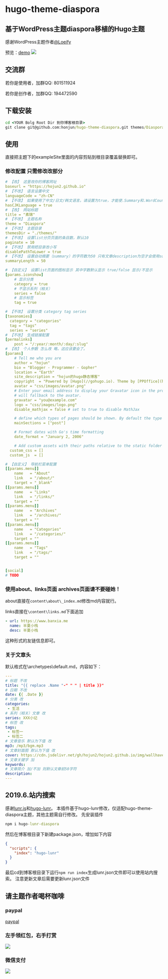 # hugo-theme-diaspora
## 基于WordPress主题diaspora移植的Hugo主题
感谢WordPress主题作者[@Loeify](https://github.com/LoeiFy/Diaspora)

预览：[demo](https://diaspora.hojun.cn/)
![](https://cdn.jsdelivr.net/gh/hojun2/hojun2.github.io/img/diaspora.jpg)

## 交流群
若你是使用者，加群QQ: 801511924

若你是创作者，加群QQ: 194472590

## 下载安装
```cmd
cd <YOUR Bolg Root Dir 到你博客根目录>
git clone git@github.com:honjun/hugo-theme-diaspora.git themes/Diaspora
```

## 使用

直接把主题下的exampleSite里面的内容剪贴到根目录覆盖替换即可。

### 修改配置 只需修改改部分
```yml
# 【改】 这里改你的博客网址
baseurl = "https://hojun2.github.io"
# 【不改】 语言设置中文 
languageCode = "zh-CN"
# 【不改】 如果使用了中文/日文/韩文语言。请设置为true，才能使.Summary和.WordCount正确执行
hasCJKLanguage = true
# 【改】 网站标题
title = "素锦"
# 【不改】 主题名称
theme = "Diaspora"
# 【不改】 主题目录
themesDir = "./themes/"
# 【不改】 设置list分页页面的条目数，默认10
paginate = 10
# 【不改】 禁用把目录改小写
disablePathToLower = true
# 【不改】 设置自动摘要（summary）的字符数为50 只有文章description为空才会使用summary自动获取文章前50字符为摘要。
summaryLength = 50

# 【自定义】 设置list页面的图标显示 其中字数默认显示 true/false 显示/不显示
[params.iconshow]
    # 显示分类
    category = true
    # 不显示系列（相关）
    series = false
    # 显示标签
    tag = true

# 【不改】 设置分类 category tag series
[taxonomies]
  category = "categories"
  tag = "tags"
  series = "series"
# 【不改】 生成链接配置
[permalinks]
    post = "/:year/:month/:day/:slug"
# 【改】 个人参数 怎么改 略，这应该要会了。
[params]
    # Tell me who you are
    author = "hojun"
    bio = "Blogger - Programmer - Gopher"
    location = "Earth"
    site_description = "hojun的hugo静态博客"
    copyright  = "Powered by [Hugo](//gohugo.io). Theme by [PPOffice](http://github.com/ppoffice)."
    avatar = "css/images/avatar.png"
    # Enter your email address to display your Gravatar icon in the profile. If not set the theme
    # will fallback to the avatar.
    gravatar = "you@example.com"
    logo = "css/images/logo.png"
    disable_mathjax = false # set to true to disable MathJax

    # define which types of pages should be shown. By default the type with the most regular pages
    mainSections = ["post"]

    # Format dates with Go's time formatting
    date_format = "January 2, 2006"

    # Add custom assets with their paths relative to the static folder
  custom_css = []
  custom_js  = []

# 【自定义】 导航栏菜单配置
[[params.menu]]
    name   = "About"
    link   = "/about/"
    target = "_blank"
[[params.menu]]
    name   = "Links"
    link   = "/links/"
    target = ""
[[params.menu]]
    name   = "Archives"
    link   = "/archives/"
    target = ""
[[params.menu]]
    name   = "Categories"
    link   = "/categories/"
    target = ""
[[params.menu]]
    name   = "Tags"
    link   = "/tags/"
    target = ""


[social]
# TODO
```

### 使用about、links页面 archives页面请不要碰她！

about直接在`content\about\_index.md`修改md内容就行。

links直接在`\content\links.md`下面追加
```yml
- url: https://www.banxia.me
  name: 半夏小栈
  desc: 半夏小栈
```
这种形式的友链信息即可。

### 关于文章头
默认格式在\archetypes\default.md，内容如下：

```yml
---
# 标题 不改
title: "{{ replace .Name "-" " " | title }}"
# 日期 不改
date: {{ .Date }}
# 分类 改
categories: 
 - 生活
# 系列（相关）文章 改
series: XXX小记
# 标签 改
tags: 
 - 标签一
 - 标签二
# 文章音乐 默认为下值 改
mp3: /mp3/bgm.mp3
# 文章封面图 默认为下值 改
cover: https://cdn.jsdelivr.net/gh/hojun2/hojun2.github.io/img/wallhaven-672007-2.jpg
# 文章关键字 加
keywords:
# 文章简介 加/不加 则默认文章前50字符
description: 
---
```

## 2019.6.站内搜索
感谢[lunr.js](https://github.com/olivernn/lunr.js)和[hugo-lunr](https://github.com/dgrigg/hugo-lunr)。
本插件基于hugo-lunr修改，仅适配hugo-theme-diaspora主题，其他主题需自行修改。
先安装插件
```cmd
npm i hugo-lunr-diaspora
```
然后在博客根目录下新建package.json，增加如下内容
```json
{
  "scripts": {
    "index": "hugo-lunr"
  }
}
```
最后cd到博客根目录下运行`npm run index`生成lunr.json文件即可以使用站内搜索。
注意更新文章后需要更新lunr.json文件

## 请主题作者喝杯咖啡
### paypal
[paypal](https://www.paypal.me/hojuncn)
### 左手领红包，右手打赏
![](https://cdn.jsdelivr.net/gh/honjun/cdn@1.8/img/custom/donate/AliPayQRsmall.jpg)
### 微信支付
![](https://cdn.jsdelivr.net/gh/honjun/cdn@1.8/img/custom/donate/WeChanSQsmall.jpg)